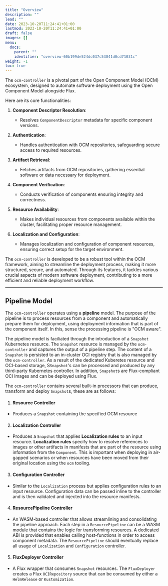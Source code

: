 ```yaml
---
title: "Overview"
description: ""
lead: ""
date: 2023-10-20T11:24:41+01:00
lastmod: 2023-10-20T11:24:41+01:00
draft: false
images: []
menu:
  docs:
    parent: ""
    identifier: "overview-60b199de524dc037c53841d0cd71031c"
weight: -1
toc: true
---
```


The `ocm-controller` is a pivotal part of the Open Component Model (OCM) ecosystem, designed to automate software deployment using the Open Component Model alongside Flux. 

Here are its core functionalities:

1. **Component Descriptor Resolution**: 
   - Resolves `ComponentDescriptor` metadata for specific component versions.

2. **Authentication**: 
   - Handles authentication with OCM repositories, safeguarding secure access to required resources.

3. **Artifact Retrieval**: 
   - Fetches artifacts from OCM repositories, gathering essential software or data necessary for deployment.

4. **Component Verification**: 
   - Conducts verification of components ensuring integrity and correctness.

5. **Resource Availability**: 
   - Makes individual resources from components available within the cluster, facilitating proper resource management.

6. **Localization and Configuration**: 
   - Manages localization and configuration of component resources, ensuring correct setup for the target environment.

The `ocm-controller` is developed to be a robust tool within the OCM framework, aiming to streamline the deployment process, making it more structured, secure, and automated. Through its features, it tackles various crucial aspects of modern software deployment, contributing to a more efficient and reliable deployment workflow.

---

## Pipeline Model

The `ocm-controller` operates using a **pipeline** model. The purpose of the pipeline is to process resources from a component and automatically prepare them for deployment, using deployment information that is part of the component itself. In this, sense the processing pipeline is "OCM aware". 

The pipeline model is faciliated through the introduction of a `Snapshot` Kubernetes resource. The `Snapshot` resource is managed by the `ocm-controller` and captures the output of a pipeline step. The content of a `Snapshot` is persisted to an in-cluster OCI registry that is also managed by the `ocm-controller`. As a result of the dedicated Kuberetes resource and OCI-based storage, S`Snapshot`'s can be processed and produced by any third-party Kubernetes controller. In addition, `Snapshot`s are Flux-compliant OCI Images and can be deployed using Flux.

The `ocm-controller` contains several built-in processors that can produce, transform and deploy `Snapshot`s, these are as follows:

1. #### Resource Controller
- Produces a `Snapshot` containing the specified OCM resource

2. #### Localization Controller
- Produces a `Snapshot` that applies **Localization rules** to an input resource. **Localization rules** specify how to resolve references to images or other artifacts in manifests that are part of the resource using information from the `Component`. This is important when deploying in air-gapped scenarios or when resources have been moved from their original location using the `ocm` tooling.

3. #### Configuration Controller
- Similar to the `Localization` process but applies configuration rules to an input resource. Configuration data can be passed inline to the controller and is then validated and injected into the resource manifests.

4. #### ResourcePipeline Controller
- An WASM-based controller that allows streamlining and consolidating the pipeline approach. Each step in a `ResourcePipeline` can be a WASM module that contains the logic for transforming resources. A dedicated ABI is provided that enables calling host-functions in order to access component metadata. The `ResourcePipeline` should eventually replace all usage of `Localization` and `Configuration` controller.

5. #### FluxDeployer Controller
- A Flux wrapper that consumes `Snapshot` resources. The `FluxDeployer` creates a Flux `OCIRepository` source that can be consumed by either a `HelmRelease` or `Kustomization`.
